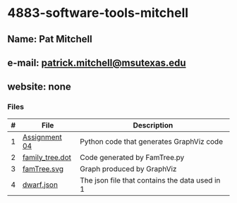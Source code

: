 # 4883-software-tools-mitchell
## Name: Pat Mitchell
## e-mail: patrick.mitchell@msutexas.edu
## website: none


### Files

|   #   | File            | Description                                        |
| :---: | --------------- | -------------------------------------------------- |
|   1   | [Assignment 04](FamTree.py)        | Python code that generates GraphViz code     |
|   2   | [family_tree.dot](family_tree.dot)   | Code generated by FamTree.py      |
|   3  | [famTree.svg](famTree.svg) | Graph produced by GraphViz |
| 4 | [dwarf.json](dwarf.json)  | The json file that contains the data used in 1 |
